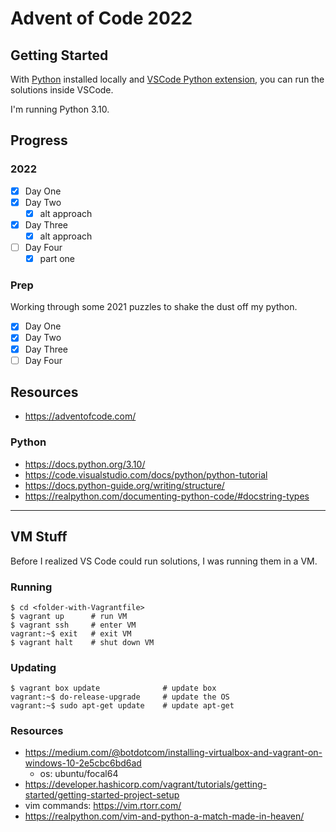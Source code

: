 # Advent of Code 2022

## Getting Started
With [Python](https://www.python.org/downloads/) installed locally and [VSCode Python extension](https://marketplace.visualstudio.com/items?itemName=ms-python.python), you can run the solutions inside VSCode.

I'm running Python 3.10.

## Progress
### 2022
* [x] Day One
* [x] Day Two
  * [x] alt approach
* [x] Day Three
  * [x] alt approach
* [ ] Day Four
  * [x] part one

### Prep
Working through some 2021 puzzles to shake the dust off my python.
* [x] Day One
* [x] Day Two
* [x] Day Three
* [ ] Day Four

## Resources
* https://adventofcode.com/

### Python
* https://docs.python.org/3.10/
* https://code.visualstudio.com/docs/python/python-tutorial
* https://docs.python-guide.org/writing/structure/
* https://realpython.com/documenting-python-code/#docstring-types

---

## VM Stuff
Before I realized VS Code could run solutions, I was running them in a VM.

### Running

```
$ cd <folder-with-Vagrantfile>
$ vagrant up      # run VM
$ vagrant ssh     # enter VM
vagrant:~$ exit   # exit VM
$ vagrant halt    # shut down VM
```

### Updating

```
$ vagrant box update              # update box
vagrant:~$ do-release-upgrade     # update the OS
vagrant:~$ sudo apt-get update    # update apt-get
```

### Resources
* https://medium.com/@botdotcom/installing-virtualbox-and-vagrant-on-windows-10-2e5cbc6bd6ad
  * os: ubuntu/focal64
* https://developer.hashicorp.com/vagrant/tutorials/getting-started/getting-started-project-setup
* vim commands: https://vim.rtorr.com/
* https://realpython.com/vim-and-python-a-match-made-in-heaven/
